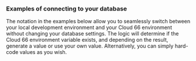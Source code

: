 


### Examples of connecting to your database

The notation in the examples below allow you to seamlessly switch between your local development environment and your Cloud 66 environment without
changing your database settings. The logic will determine if the Cloud 66 environment variable exists, and depending on the result, generate a value
or use your own value. Alternatively, you can simply hard-code values as you wish.




